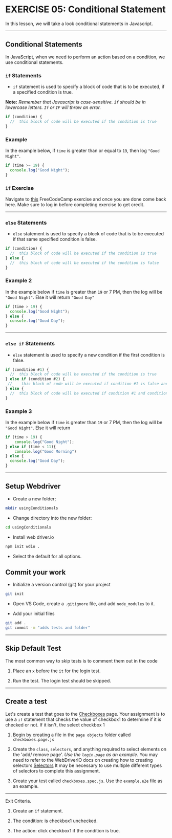 # EXERCISE 05: Conditional Statement

In this lesson, we will take a look conditional statements in Javascript.

---

## Conditional Statements

In JavaScript, when we need to perform an action based on a condition, we use conditional statements.

### `if` Statements

- `if` statement is used to specify a block of code that is to be executed, if a specified condition is true.

**Note:** *Remember that Javascript is case-sensitive. `if` should be in lowercase letters. `If` or `IF` will throw an error.*

```js
if (condition) {
  //  this block of code will be executed if the condition is true
}
```

### Example

In the example below, if `time` is greater than or equal to `19`, then log `"Good Night"`.

```js
if (time >= 19) {
  console.log("Good Night");
}
```

### `if` Exercise<br> 
Navigate to [this](https://www.freecodecamp.org/learn/javascript-algorithms-and-data-structures/basic-javascript/use-conditional-logic-with-if-statements) FreeCodeCamp exercise and once you are done come back here. Make sure to log in before completing exercise to get credit.  

---

### `else` Statements

- `else` statement is used to specify a block of code that is to be executed if that same specified condition is false.

```js
if (condition) {
  //  this block of code will be executed if the condition is true
} else {
  //  this block of code will be executed if the condition is false
}
```

### Example 2

In the example below if `time` is greater than `19` or 7 PM, then the log will be `"Good Night"`. Else it will return `"Good Day"`

```js
if (time > 19) {
  console.log("Good Night");
} else {
  console.log("Good Day");
}
```

---

### `else if` Statements

- `else` statement is used to specify a new condition if the first condition is false.

```js
if (condition #1) {
  //  this block of code will be executed if the condition is true
} else if (condition #2) {
 //    this block of code will be executed if condition #1 is false and condition2 is true
} else {
  //  this block of code will be executed if condition #1 and condition #2 is false
}
```

### Example 3

In the example below if `time` is greater than `19` or 7 PM, then the log will be `"Good Night"`. Else it will return

```js
if (time > 19) {
    console.log("Good Night");
} else if (time < 11){
    console.log("Good Morning")
} else {
  console.log("Good Day");
}
```

---

## Setup Webdriver

- Create a new folder;

```sh
mkdir usingConditionals
```

- Change directory into the new folder:

```sh
cd usingConditionals
```

- Install web driver.io

```sh
npm init wdio .
```

- Select the default for all options.

## Commit your work

- Initialize a version control (git) for your project

```sh
git init
```

- Open VS Code, create a `.gitignore` file, and add `node_modules` to it.

- Add your initial files

```sh
git add .
git commit -m "adds tests and folder"
```

---

## Skip Default Test

The most common way to skip tests is to comment them out in the code

1. Place an `x` before the `it` for the login test.

2. Run the test. The login test should be skipped.

---

## Create a test

Let's create a test that goes to the [Checkboxes](http://the-internet.herokuapp.com/checkboxes) page. Your assignment is to use a `if` statement that checks the value of checkbox1 to determine if it is checked or not. If it isn't, the select checkbox 1

1. Begin by creating a file in the `page objects` folder called `checkboxes.page.js`

2. Create the `class`, `selectors`, and anything required to select elements on the 'add/ remove page'. *Use the `login.page` as an example*. You may need to refer to the WebDriverIO docs on creating how to creating selectors [Selectors](https://webdriver.io/docs/selectors/) It may be necessary to use multiple different types of selectors to complete this assignment.

3. Create your test called `checkboxes.spec.js`. Use the `example.e2e` file as an example.

---

Exit Criteria.

1. Create an `if` statement.

2. The condition: is checkbox1 unchecked.

3. The action: click checkbox1 if the condition is true.
